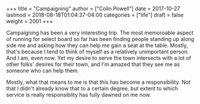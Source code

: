 +++
title = "Campaigning"
author = ["Colin Powell"]
date = 2017-10-27
lastmod = 2018-08-18T01:04:37-04:00
categories = ["life"]
draft = false
weight = 2001
+++

Campaigning has been a very interesting trip. The most memoroable aspect of
running for select board so far has been finding people standing up along side
me and asking how they can help me gain a seat at the table. Mostly, that's
because I tend to think of myself as a relatively unimportant person. And I am,
even now. Yet my desire to serve the town intersects with a lot of other folks'
desires for their town, and I'm amazed that they see me as someone who can help
them.

Mostly, what that means to me is that this has become a responsibility. Not that
I didn't already know that to a certain degree, but extent to which service is
really responsiblity has fully dawned on me now.
